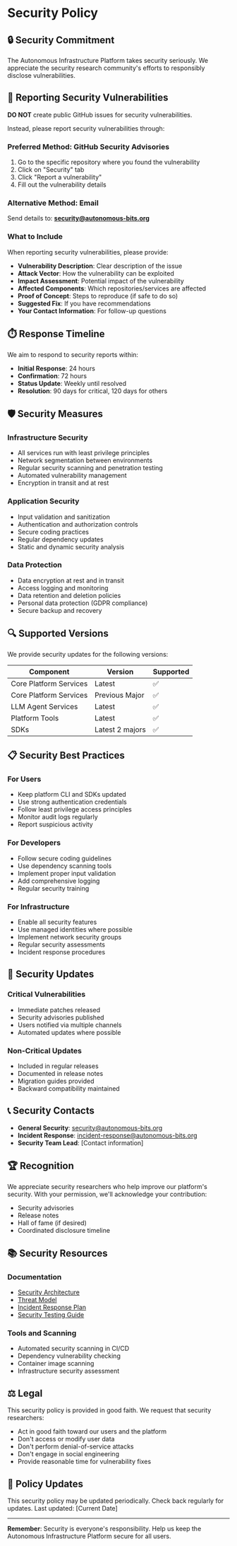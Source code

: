 # Security Policy

## 🔒 Security Commitment

The Autonomous Infrastructure Platform takes security seriously. We appreciate the security research community's efforts to responsibly disclose vulnerabilities.

## 🚨 Reporting Security Vulnerabilities

**DO NOT** create public GitHub issues for security vulnerabilities.

Instead, please report security vulnerabilities through:

### Preferred Method: GitHub Security Advisories
1. Go to the specific repository where you found the vulnerability
2. Click on "Security" tab
3. Click "Report a vulnerability"
4. Fill out the vulnerability details

### Alternative Method: Email
Send details to: **security@autonomous-bits.org**

### What to Include

When reporting security vulnerabilities, please provide:

- **Vulnerability Description**: Clear description of the issue
- **Attack Vector**: How the vulnerability can be exploited
- **Impact Assessment**: Potential impact of the vulnerability
- **Affected Components**: Which repositories/services are affected
- **Proof of Concept**: Steps to reproduce (if safe to do so)
- **Suggested Fix**: If you have recommendations
- **Your Contact Information**: For follow-up questions

## ⏱️ Response Timeline

We aim to respond to security reports within:

- **Initial Response**: 24 hours
- **Confirmation**: 72 hours
- **Status Update**: Weekly until resolved
- **Resolution**: 90 days for critical, 120 days for others

## 🛡️ Security Measures

### Infrastructure Security
- All services run with least privilege principles
- Network segmentation between environments
- Regular security scanning and penetration testing
- Automated vulnerability management
- Encryption in transit and at rest

### Application Security
- Input validation and sanitization
- Authentication and authorization controls
- Secure coding practices
- Regular dependency updates
- Static and dynamic security analysis

### Data Protection
- Data encryption at rest and in transit
- Access logging and monitoring
- Data retention and deletion policies
- Personal data protection (GDPR compliance)
- Secure backup and recovery

## 🔍 Supported Versions

We provide security updates for the following versions:

| Component | Version | Supported |
|-----------|---------|-----------|
| Core Platform Services | Latest | ✅ |
| Core Platform Services | Previous Major | ✅ |
| LLM Agent Services | Latest | ✅ |
| Platform Tools | Latest | ✅ |
| SDKs | Latest 2 majors | ✅ |

## 📋 Security Best Practices

### For Users
- Keep platform CLI and SDKs updated
- Use strong authentication credentials
- Follow least privilege access principles
- Monitor audit logs regularly
- Report suspicious activity

### For Developers
- Follow secure coding guidelines
- Use dependency scanning tools
- Implement proper input validation
- Add comprehensive logging
- Regular security training

### For Infrastructure
- Enable all security features
- Use managed identities where possible
- Implement network security groups
- Regular security assessments
- Incident response procedures

## 🔄 Security Updates

### Critical Vulnerabilities
- Immediate patches released
- Security advisories published
- Users notified via multiple channels
- Automated updates where possible

### Non-Critical Updates
- Included in regular releases
- Documented in release notes
- Migration guides provided
- Backward compatibility maintained

## 📞 Security Contacts

- **General Security**: security@autonomous-bits.org
- **Incident Response**: incident-response@autonomous-bits.org
- **Security Team Lead**: [Contact information]

## 🏆 Recognition

We appreciate security researchers who help improve our platform's security. With your permission, we'll acknowledge your contribution:

- Security advisories
- Release notes
- Hall of fame (if desired)
- Coordinated disclosure timeline

## 📚 Security Resources

### Documentation
- [Security Architecture](docs/security-architecture.md)
- [Threat Model](docs/threat-model.md)
- [Incident Response Plan](docs/incident-response.md)
- [Security Testing Guide](docs/security-testing.md)

### Tools and Scanning
- Automated security scanning in CI/CD
- Dependency vulnerability checking
- Container image scanning
- Infrastructure security assessment

## ⚖️ Legal

This security policy is provided in good faith. We request that security researchers:

- Act in good faith toward our users and the platform
- Don't access or modify user data
- Don't perform denial-of-service attacks
- Don't engage in social engineering
- Provide reasonable time for vulnerability fixes

## 📝 Policy Updates

This security policy may be updated periodically. Check back regularly for updates. Last updated: [Current Date]

---

**Remember**: Security is everyone's responsibility. Help us keep the Autonomous Infrastructure Platform secure for all users.
